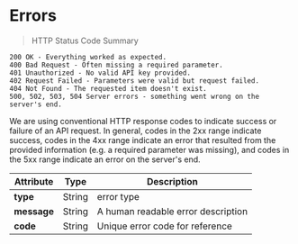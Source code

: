 # Errors

> HTTP Status Code Summary

```text
200 OK - Everything worked as expected.
400 Bad Request - Often missing a required parameter.
401 Unauthorized - No valid API key provided.
402 Request Failed - Parameters were valid but request failed.
404 Not Found - The requested item doesn't exist.
500, 502, 503, 504 Server errors - something went wrong on the server's end.
```

We are using conventional HTTP response codes to indicate success or failure of an API request. In general, codes in the 2xx range indicate success, codes in the 4xx range indicate an error that resulted from the provided information (e.g. a required parameter was missing), and codes in the 5xx range indicate an error on the server's end.

Attribute | Type | Description
--- | --- | ---
**type** | String | error type
**message** | String | A human readable error description
**code** | String | Unique error code for reference

